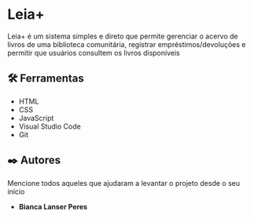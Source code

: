 # Leia+

Leia+ é um sistema simples e direto que permite gerenciar o acervo de livros de uma biblioteca comunitária, registrar empréstimos/devoluções e permitir que usuários consultem os livros disponíveis

## 🛠️ Ferramentas

* HTML
* CSS
* JavaScript
* Visual Studio Code
* Git

## ✒️ Autores

Mencione todos aqueles que ajudaram a levantar o projeto desde o seu início

* **Bianca Lanser Peres**

